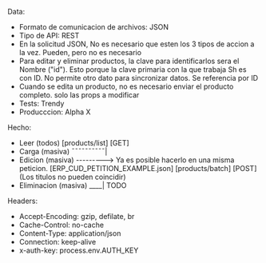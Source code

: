 Data:
- Formato de comunicacion de archivos: JSON
- Tipo de API: REST
- En la solicitud JSON, No es necesario que esten los 3 tipos de accion a la vez. Pueden, pero no es necesario
- Para editar y eliminar productos, la clave para identificarlos sera el Nombre ("id"). Esto porque la clave primaria con la que trabaja Sh es con ID. No permite otro dato para sincronizar datos. Se referencia por ID
- Cuando se edita un producto, no es necesario enviar el producto completo. solo las props a modificar 
- Tests: Trendy
- Producccion: Alpha X

Hecho: 
- Leer (todos) [products/list] [GET]
- Carga (masiva) ¯¯¯¯¯¯¯¯¯¯| 
- Edicion (masiva) --------->  Ya es posible hacerlo en una misma peticion. [ERP_CUD_PETITION_EXAMPLE.json] [products/batch] [POST] (Los titulos no pueden coincidir)
- Eliminacion (masiva) ____|
TODO

Headers: 
- Accept-Encoding: gzip, defilate, br
- Cache-Control: no-cache
- Content-Type: application/json
- Connection: keep-alive
- x-auth-key: process.env.AUTH_KEY

